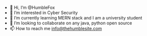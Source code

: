 - 👋 Hi, I’m @HumbleFox
- 👀 I’m interested in Cyber Security
- 🌱 I’m currently learning MERN stack and I am a university student
- 💞️ I’m looking to collaborate on any java, python open source 
- 📫 How to reach me info@thehumblesite.com

<!---
HumbleFox/HumbleFox is a ✨ special ✨ repository because its `README.md` (this file) appears on your GitHub profile.
You can click the Preview link to take a look at your changes.
--->
